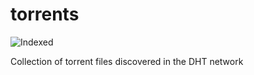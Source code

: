 torrents 
========
![Indexed](https://img.shields.io/badge/indexed-235165-blue)

Collection of torrent files discovered in the DHT network
